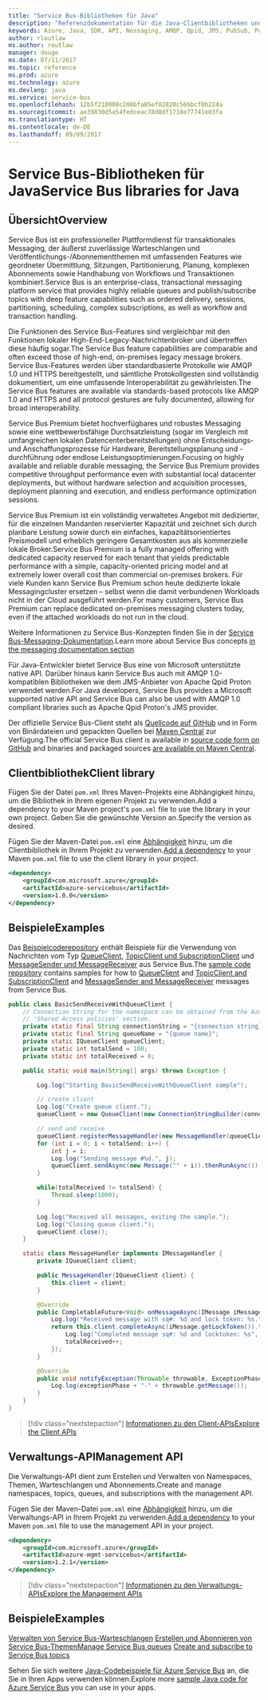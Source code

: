 ```yaml
---
title: "Service Bus-Bibliotheken für Java"
description: "Referenzdokumentation für die Java-Clientbibliotheken und -Verwaltungsbibliotheken für Service Bus"
keywords: Azure, Java, SDK, API, Nessaging, AMQP, Qpid, JMS, PubSub, Pub-Sub, Nachrichtenbroker
author: rloutlaw
ms.author: routlaw
manager: douge
ms.date: 07/11/2017
ms.topic: reference
ms.prod: azure
ms.technology: azure
ms.devlang: java
ms.service: service-bus
ms.openlocfilehash: 12b5f218008c208bfa85ef02820c56bbcf0b224a
ms.sourcegitcommit: ae39830d5a54fedceac78d8df1718e77741e03fa
ms.translationtype: HT
ms.contentlocale: de-DE
ms.lasthandoff: 09/09/2017
---
```

# <a name="service-bus-libraries-for-java"></a><span data-ttu-id="c8902-104">Service Bus-Bibliotheken für Java</span><span class="sxs-lookup"><span data-stu-id="c8902-104">Service Bus libraries for Java</span></span>

## <a name="overview"></a><span data-ttu-id="c8902-105">Übersicht</span><span class="sxs-lookup"><span data-stu-id="c8902-105">Overview</span></span>

<span data-ttu-id="c8902-106">Service Bus ist ein professioneller Plattformdienst für transaktionales Messaging, der äußerst zuverlässige Warteschlangen und Veröffentlichungs-/Abonnementthemen mit umfassenden Features wie geordneter Übermittlung, Sitzungen, Partitionierung, Planung, komplexen Abonnements sowie Handhabung von Workflows und Transaktionen kombiniert.</span><span class="sxs-lookup"><span data-stu-id="c8902-106">Service Bus is an enterprise-class, transactional messaging platform service that provides highly reliable queues and publish/subscribe topics with deep feature capabilities such as ordered delivery, sessions, partitioning, scheduling, complex subscriptions, as well as workflow and transaction handling.</span></span>

<span data-ttu-id="c8902-107">Die Funktionen des Service Bus-Features sind vergleichbar mit den Funktionen lokaler High-End-Legacy-Nachrichtenbroker und übertreffen diese häufig sogar.</span><span class="sxs-lookup"><span data-stu-id="c8902-107">The Service Bus feature capabilities are comparable and often exceed those of high-end, on-premises legacy message brokers.</span></span> <span data-ttu-id="c8902-108">Service Bus-Features werden über standardbasierte Protokolle wie AMQP 1.0 und HTTPS bereitgestellt, und sämtliche Protokollgesten sind vollständig dokumentiert, um eine umfassende Interoperabilität zu gewährleisten.</span><span class="sxs-lookup"><span data-stu-id="c8902-108">The Service Bus features are available via standards-based protocols like AMQP 1.0 and HTTPS and all protocol gestures are fully documented, allowing for broad interoperability.</span></span> 

<span data-ttu-id="c8902-109">Service Bus Premium bietet hochverfügbares und robustes Messaging sowie eine wettbewerbsfähige Durchsatzleistung (sogar im Vergleich mit umfangreichen lokalen Datencenterbereitstellungen) ohne Entscheidungs- und Anschaffungsprozesse für Hardware, Bereitstellungsplanung und -durchführung oder endlose Leistungsoptimierungen.</span><span class="sxs-lookup"><span data-stu-id="c8902-109">Focusing on highly available and reliable durable messaging, the Service Bus Premium provides competitive throughput performance even with substantial local datacenter deployments, but without hardware selection and acquisition processes, deployment planning and execution, and endless performance optimization sessions.</span></span> 

<span data-ttu-id="c8902-110">Service Bus Premium ist ein vollständig verwaltetes Angebot mit dedizierter, für die einzelnen Mandanten reservierter Kapazität und zeichnet sich durch planbare Leistung sowie durch ein einfaches, kapazitätsorientiertes Preismodell und erheblich geringere Gesamtkosten aus als kommerzielle lokale Broker.</span><span class="sxs-lookup"><span data-stu-id="c8902-110">Service Bus Premium is a fully managed offering with dedicated capacity reserved for each tenant that yields predictable performance with a simple, capacity-oriented pricing model and at extremely lower overall cost than commercial on-premises brokers.</span></span> <span data-ttu-id="c8902-111">Für viele Kunden kann Service Bus Premium schon heute dedizierte lokale Messagingcluster ersetzen – selbst wenn die damit verbundenen Workloads nicht in der Cloud ausgeführt werden.</span><span class="sxs-lookup"><span data-stu-id="c8902-111">For many customers, Service Bus Premium can replace dedicated on-premises messaging clusters today, even if the attached workloads do not run in the cloud.</span></span> 

<span data-ttu-id="c8902-112">Weitere Informationen zu Service Bus-Konzepten finden Sie in der [Service Bus-Messaging-Dokumentation](https://docs.microsoft.com/en-us/azure/service-bus-messaging/).</span><span class="sxs-lookup"><span data-stu-id="c8902-112">Learn more about Service Bus concepts [in the messaging documentation section](https://docs.microsoft.com/en-us/azure/service-bus-messaging/)</span></span> 

<span data-ttu-id="c8902-113">Für Java-Entwickler bietet Service Bus eine von Microsoft unterstützte native API. Darüber hinaus kann Service Bus auch mit AMQP 1.0-kompatiblen Bibliotheken wie dem JMS-Anbieter von Apache Qpid Proton verwendet werden.</span><span class="sxs-lookup"><span data-stu-id="c8902-113">For Java developers, Service Bus provides a Microsoft supported native API and Service Bus can also be used with AMQP 1.0 compliant libraries such as Apache Qpid Proton's JMS provider.</span></span>

<span data-ttu-id="c8902-114">Der offizielle Service Bus-Client steht als [Quellcode auf GitHub](https://github.com/azure/azure-service-bus-java) und in Form von Binärdateien und gepackten Quellen bei [Maven Central](http://search.maven.org/#search%7Cga%7C1%7Ca%3A%22azure-servicebus%22) zur Verfügung.</span><span class="sxs-lookup"><span data-stu-id="c8902-114">The official Service Bus client is available in [source code form on GitHub](https://github.com/azure/azure-service-bus-java) and binaries and packaged sources [are available on Maven Central](http://search.maven.org/#search%7Cga%7C1%7Ca%3A%22azure-servicebus%22).</span></span> 


## <a name="client-library"></a><span data-ttu-id="c8902-115">Clientbibliothek</span><span class="sxs-lookup"><span data-stu-id="c8902-115">Client library</span></span>


<span data-ttu-id="c8902-116">Fügen Sie der Datei `pom.xml` Ihres Maven-Projekts eine Abhängigkeit hinzu, um die Bibliothek in Ihrem eigenen Projekt zu verwenden.</span><span class="sxs-lookup"><span data-stu-id="c8902-116">Add a dependency to your Maven project's `pom.xml` file to use the library in your own project.</span></span> <span data-ttu-id="c8902-117">Geben Sie die gewünschte Version an.</span><span class="sxs-lookup"><span data-stu-id="c8902-117">Specify the version as desired.</span></span>

<span data-ttu-id="c8902-118">Fügen Sie der Maven-Datei `pom.xml` eine [Abhängigkeit](https://maven.apache.org/guides/getting-started/index.html#How_do_I_use_external_dependencies) hinzu, um die Clientbibliothek in Ihrem Projekt zu verwenden.</span><span class="sxs-lookup"><span data-stu-id="c8902-118">[Add a dependency](https://maven.apache.org/guides/getting-started/index.html#How_do_I_use_external_dependencies) to your Maven `pom.xml` file to use the client library in your project.</span></span>   

```XML
<dependency>
    <groupId>com.microsoft.azure</groupId>
    <artifactId>azure-servicebus</artifactId>
    <version>1.0.0</version>
</dependency>
```

## <a name="examples"></a><span data-ttu-id="c8902-119">Beispiele</span><span class="sxs-lookup"><span data-stu-id="c8902-119">Examples</span></span>

<span data-ttu-id="c8902-120">Das [Beispielcoderepository](https://github.com/Azure/azure-service-bus/blob/master/samples/Java/) enthält Beispiele für die Verwendung von Nachrichten vom Typ [QueueClient](https://github.com/Azure/azure-service-bus/blob/master/samples/Java/src/com/microsoft/azure/servicebus/samples/BasicSendReceiveWithQueueClient.java), [TopicClient und SubscriptionClient](https://github.com/Azure/azure-service-bus/blob/master/samples/Java/src/com/microsoft/azure/servicebus/samples/BasicSendReceiveWithTopicSubscriptionClient.java) und [MessageSender und MessageReceiver](https://github.com/Azure/azure-service-bus/blob/master/samples/Java/src/com/microsoft/azure/servicebus/samples/SendReceiveWithMessageSenderReceiver.java) aus Service Bus.</span><span class="sxs-lookup"><span data-stu-id="c8902-120">The [sample code repository](https://github.com/Azure/azure-service-bus/blob/master/samples/Java/) contains samples for how to [QueueClient](https://github.com/Azure/azure-service-bus/blob/master/samples/Java/src/com/microsoft/azure/servicebus/samples/BasicSendReceiveWithQueueClient.java) and [TopicClient and SubscriptionClient](https://github.com/Azure/azure-service-bus/blob/master/samples/Java/src/com/microsoft/azure/servicebus/samples/BasicSendReceiveWithTopicSubscriptionClient.java) and [MessageSender and MessageReceiver](https://github.com/Azure/azure-service-bus/blob/master/samples/Java/src/com/microsoft/azure/servicebus/samples/SendReceiveWithMessageSenderReceiver.java) messages from Service Bus.</span></span>


```java
public class BasicSendReceiveWithQueueClient {
    // Connection String for the namespace can be obtained from the Azure portal under the
    // 'Shared Access policies' section.
    private static final String connectionString = "{connection string}";
    private static final String queueName = "{queue name}";
    private static IQueueClient queueClient;
    private static int totalSend = 100;
    private static int totalReceived = 0;

    public static void main(String[] args) throws Exception {

        Log.log("Starting BasicSendReceiveWithQueueClient sample");

        // create client
        Log.log("Create queue client.");
        queueClient = new QueueClient(new ConnectionStringBuilder(connectionString, queueName), ReceiveMode.PeekLock);

        // send and receive
        queueClient.registerMessageHandler(new MessageHandler(queueClient), new MessageHandlerOptions(1, false, Duration.ofMinutes(1)));
        for (int i = 0; i < totalSend; i++) {
            int j = i;
            Log.log("Sending message #%d.", j);
            queueClient.sendAsync(new Message("" + i)).thenRunAsync(() -> { Log.log("Sent message #%d.", j);});
        }

        while(totalReceived != totalSend) {
            Thread.sleep(1000);
        }

        Log.log("Received all messages, exiting the sample.");
        Log.log("Closing queue client.");
        queueClient.close();
    }

    static class MessageHandler implements IMessageHandler {
        private IQueueClient client;

        public MessageHandler(IQueueClient client) {
            this.client = client;
        }

        @Override
        public CompletableFuture<Void> onMessageAsync(IMessage iMessage) {
            Log.log("Received message with sq#: %d and lock token: %s.", iMessage.getSequenceNumber(), iMessage.getLockToken());
            return this.client.completeAsync(iMessage.getLockToken()).thenRunAsync(() -> {
                Log.log("Completed message sq#: %d and locktoken: %s", iMessage.getSequenceNumber(), iMessage.getLockToken());
                totalReceived++;
            });
        }

        @Override
        public void notifyException(Throwable throwable, ExceptionPhase exceptionPhase) {
            Log.log(exceptionPhase + "-" + throwable.getMessage());
        }
    }
}
```

> [!div class="nextstepaction"]
> [<span data-ttu-id="c8902-121">Informationen zu den Client-APIs</span><span class="sxs-lookup"><span data-stu-id="c8902-121">Explore the Client APIs</span></span>](/java/api/overview/azure/servicebus/clientlibrary)

## <a name="management-api"></a><span data-ttu-id="c8902-122">Verwaltungs-API</span><span class="sxs-lookup"><span data-stu-id="c8902-122">Management API</span></span>

<span data-ttu-id="c8902-123">Die Verwaltungs-API dient zum Erstellen und Verwalten von Namespaces, Themen, Warteschlangen und Abonnements.</span><span class="sxs-lookup"><span data-stu-id="c8902-123">Create and manage namespaces, topics, queues, and subscriptions with the management API.</span></span>

<span data-ttu-id="c8902-124">Fügen Sie der Maven-Datei `pom.xml` eine [Abhängigkeit](https://maven.apache.org/guides/getting-started/index.html#How_do_I_use_external_dependencies) hinzu, um die Verwaltungs-API in Ihrem Projekt zu verwenden.</span><span class="sxs-lookup"><span data-stu-id="c8902-124">[Add a dependency](https://maven.apache.org/guides/getting-started/index.html#How_do_I_use_external_dependencies) to your Maven `pom.xml` file to use the management API in your project.</span></span>  

```XML
<dependency>
    <groupId>com.microsoft.azure</groupId>
    <artifactId>azure-mgmt-servicebus</artifactId>
    <version>1.2.1</version>
</dependency>
```

> [!div class="nextstepaction"]
> [<span data-ttu-id="c8902-125">Informationen zu den Verwaltungs-APIs</span><span class="sxs-lookup"><span data-stu-id="c8902-125">Explore the Management APIs</span></span>](/java/api/overview/azure/servicebus/managementapi)


## <a name="examples"></a><span data-ttu-id="c8902-126">Beispiele</span><span class="sxs-lookup"><span data-stu-id="c8902-126">Examples</span></span>

<span data-ttu-id="c8902-127">[Verwalten von Service Bus-Warteschlangen](https://github.com/Azure-Samples/service-bus-java-manage-queue-with-basic-features)
[Erstellen und Abonnieren von Service Bus-Themen](https://github.com/Azure-Samples/service-bus-java-manage-publish-subscribe-with-basic-features)</span><span class="sxs-lookup"><span data-stu-id="c8902-127">[Manage Service Bus queues](https://github.com/Azure-Samples/service-bus-java-manage-queue-with-basic-features)
[Create and subscribe to Service Bus topics](https://github.com/Azure-Samples/service-bus-java-manage-publish-subscribe-with-basic-features)</span></span>

<span data-ttu-id="c8902-128">Sehen Sie sich weitere [Java-Codebeispiele für Azure Service Bus](https://azure.microsoft.com/resources/samples/?platform=java&term=bus) an, die Sie in Ihren Apps verwenden können.</span><span class="sxs-lookup"><span data-stu-id="c8902-128">Explore more [sample Java code for Azure Service Bus](https://azure.microsoft.com/resources/samples/?platform=java&term=bus) you can use in your apps.</span></span>